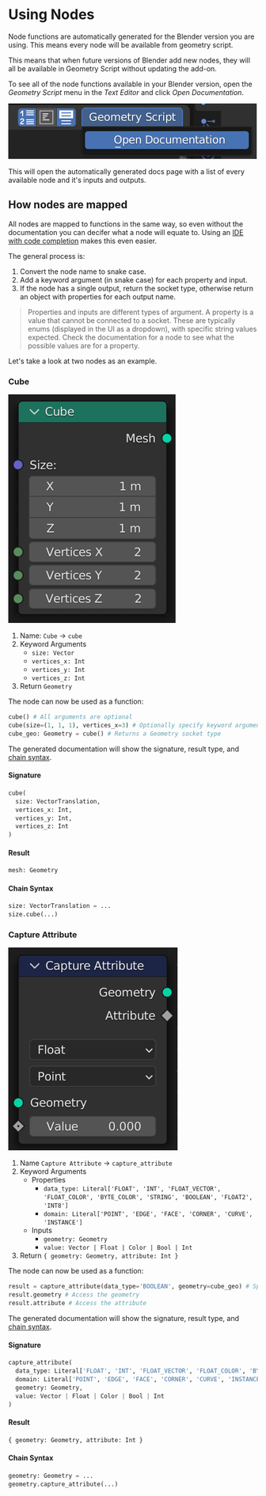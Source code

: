 # Using Nodes

Node functions are automatically generated for the Blender version you are using. This means every node will be available from geometry script.

This means that when future versions of Blender add new nodes, they will all be available in Geometry Script without updating the add-on.

To see all of the node functions available in your Blender version, open the *Geometry Script* menu in the *Text Editor* and click *Open Documentation*.

![](./open_documentation.png)

This will open the automatically generated docs page with a list of every available node and it's inputs and outputs.

## How nodes are mapped
All nodes are mapped to functions in the same way, so even without the documentation you can decifer what a node will equate to. Using an [IDE with code completion](../../setup/external-editing.md) makes this even easier.

The general process is:
1. Convert the node name to snake case.
2. Add a keyword argument (in snake case) for each property and input.
3. If the node has a single output, return the socket type, otherwise return an object with properties for each output name.

> Properties and inputs are different types of argument. A property is a value that cannot be connected to a socket. These are typically enums (displayed in the UI as a dropdown), with specific string values expected. Check the documentation for a node to see what the possible values are for a property.

Let's take a look at two nodes as an example.

### Cube

![](./cube_node.png)

1. Name: `Cube` -> `cube`
2. Keyword Arguments
    * `size: Vector`
    * `vertices_x: Int`
    * `vertices_y: Int`
    * `vertices_z: Int`
3. Return `Geometry`

The node can now be used as a function:

```python
cube() # All arguments are optional
cube(size=(1, 1, 1), vertices_x=3) # Optionally specify keyword arguments
cube_geo: Geometry = cube() # Returns a Geometry socket type
```

The generated documentation will show the signature, result type, and [chain syntax](./sockets.md#chained-calls).

#### Signature
```python
cube(
  size: VectorTranslation,
  vertices_x: Int,
  vertices_y: Int,
  vertices_z: Int
)
```

#### Result
```python
mesh: Geometry
```

#### Chain Syntax
```python
size: VectorTranslation = ...
size.cube(...)
```

### Capture Attribute

![](./capture_attribute_node.png)

1. Name `Capture Attribute` -> `capture_attribute`
2. Keyword Arguments
    * Properties
        * `data_type: Literal['FLOAT', 'INT', 'FLOAT_VECTOR', 'FLOAT_COLOR', 'BYTE_COLOR', 'STRING', 'BOOLEAN', 'FLOAT2', 'INT8']`
        * `domain: Literal['POINT', 'EDGE', 'FACE', 'CORNER', 'CURVE', 'INSTANCE']`
    * Inputs
        * `geometry: Geometry`
        * `value: Vector | Float | Color | Bool | Int`
3. Return `{ geometry: Geometry, attribute: Int }`

The node can now be used as a function:

```python
result = capture_attribute(data_type='BOOLEAN', geometry=cube_geo) # Specify a property and an input
result.geometry # Access the geometry
result.attribute # Access the attribute
```

The generated documentation will show the signature, result type, and [chain syntax](./sockets.md#chained-calls).

#### Signature
```python
capture_attribute(
  data_type: Literal['FLOAT', 'INT', 'FLOAT_VECTOR', 'FLOAT_COLOR', 'BYTE_COLOR', 'STRING', 'BOOLEAN', 'FLOAT2', 'INT8'],
  domain: Literal['POINT', 'EDGE', 'FACE', 'CORNER', 'CURVE', 'INSTANCE'],
  geometry: Geometry,
  value: Vector | Float | Color | Bool | Int
)
```

#### Result
```python
{ geometry: Geometry, attribute: Int }
```

#### Chain Syntax
```python
geometry: Geometry = ...
geometry.capture_attribute(...)
```